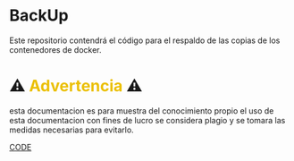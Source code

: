 # BackUp
Este repositorio contendrá el código para el respaldo de las copias de los contenedores de docker.

# **⚠️<span style="color:#EBC004"> Advertencia </span>⚠️**

esta documentacion es para muestra del conocimiento propio el uso de esta documentacion con fines de lucro se considera plagio y se tomara las medidas necesarias para evitarlo.

[CODE](https://github.com/StartPanama/BackUp/blob/main/backup.md)
